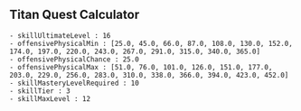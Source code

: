 ## Titan Quest Calculator

    - skillUltimateLevel : 16
    - offensivePhysicalMin : [25.0, 45.0, 66.0, 87.0, 108.0, 130.0, 152.0, 174.0, 197.0, 220.0, 243.0, 267.0, 291.0, 315.0, 340.0, 365.0]
    - offensivePhysicalChance : 25.0
    - offensivePhysicalMax : [51.0, 76.0, 101.0, 126.0, 151.0, 177.0, 203.0, 229.0, 256.0, 283.0, 310.0, 338.0, 366.0, 394.0, 423.0, 452.0]
    - skillMasteryLevelRequired : 10
    - skillTier : 3
    - skillMaxLevel : 12
